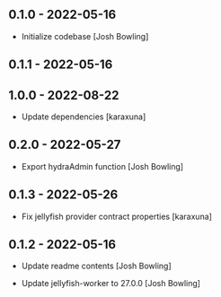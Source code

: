 ## 0.1.0 - 2022-05-16

* Initialize codebase [Josh Bowling]

## 0.1.1 - 2022-05-16

## 1.0.0 - 2022-08-22

* Update dependencies [karaxuna]

## 0.2.0 - 2022-05-27

* Export hydraAdmin function [Josh Bowling]

## 0.1.3 - 2022-05-26

* Fix jellyfish provider contract properties [karaxuna]

## 0.1.2 - 2022-05-16

* Update readme contents [Josh Bowling]

* Update jellyfish-worker to 27.0.0 [Josh Bowling]
